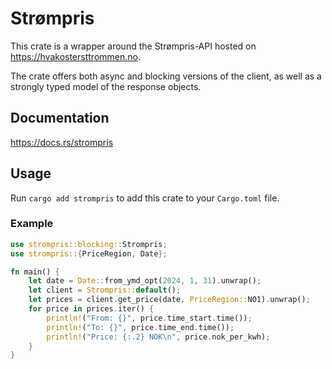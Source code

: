 # Strømpris

This crate is a wrapper around the Strømpris-API hosted on https://hvakostersttrommen.no.

The crate offers both async and blocking versions of the client, as well as a strongly typed model of the 
response objects.

## Documentation
https://docs.rs/strompris

## Usage
Run `cargo add strompris` to add this crate to your `Cargo.toml` file.

### Example
```rust
use strompris::blocking::Strompris;
use strompris::{PriceRegion, Date};

fn main() {
    let date = Date::from_ymd_opt(2024, 1, 31).unwrap();
    let client = Strompris::default();
    let prices = client.get_price(date, PriceRegion::NO1).unwrap();
    for price in prices.iter() {
        println!("From: {}", price.time_start.time());
        println!("To: {}", price.time_end.time());
        println!("Price: {:.2} NOK\n", price.nok_per_kwh);
    }
}
```
